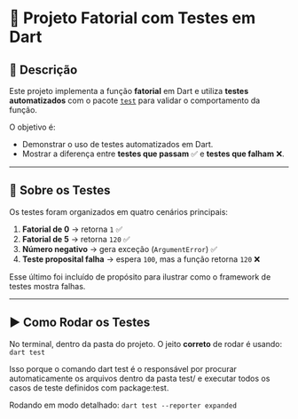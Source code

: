 # 📘 Projeto Fatorial com Testes em Dart

## 📌 Descrição
Este projeto implementa a função **fatorial** em Dart e utiliza **testes automatizados** com o pacote [`test`](https://pub.dev/packages/test) para validar o comportamento da função.  

O objetivo é:
- Demonstrar o uso de testes automatizados em Dart.
- Mostrar a diferença entre **testes que passam** ✅ e **testes que falham** ❌.

---

## 🧪 Sobre os Testes
Os testes foram organizados em quatro cenários principais:

1. **Fatorial de 0** → retorna `1` ✅  
2. **Fatorial de 5** → retorna `120` ✅  
3. **Número negativo** → gera exceção (`ArgumentError`) ✅  
4. **Teste proposital falha** → espera `100`, mas a função retorna `120` ❌  

Esse último foi incluído de propósito para ilustrar como o framework de testes mostra falhas.

---

## ▶️ Como Rodar os Testes
No terminal, dentro da pasta do projeto. O jeito **correto** de rodar é usando:
`dart test`

Isso porque o comando dart test é o responsável por procurar automaticamente os arquivos dentro da pasta test/ e executar todos os casos de teste definidos com package:test.

Rodando em modo detalhado:
`dart test --reporter expanded`

